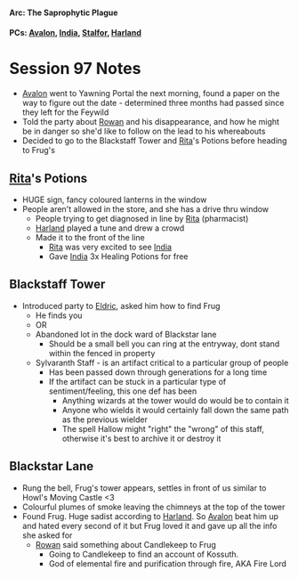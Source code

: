 #### Arc: The Saprophytic Plague
#### PCs: [Avalon](PCs/Current/Avalon.md), [India](PCs/Current/India.md), [Stalfor](PCs/Current/Stalfor.md), [Harland](PCs/Current/Harland.md)

# Session 97 Notes
- [Avalon](PCs/Current/Avalon.md) went to Yawning Portal the next morning, found a paper on the way to figure out the date - determined three months had passed since they left for the Feywild
- Told the party about [Rowan](NPCs/Living/Rowan.md) and his disappearance, and how he might be in danger so she'd like to follow on the lead to his whereabouts
- Decided to go to the Blackstaff Tower and [Rita](NPCs/Living/Rita)'s Potions before heading to Frug's

## [Rita](NPCs/Living/Rita)'s Potions
- HUGE sign, fancy coloured lanterns in the window
- People aren't allowed in the store, and she has a drive thru window
	- People trying to get diagnosed in line by [Rita](NPCs/Living/Rita) (pharmacist)
	- [Harland](PCs/Current/Harland.md) played a tune and drew a crowd
	- Made it to the front of the line 
		- [Rita](NPCs/Living/Rita) was very excited to see [India](PCs/Current/India.md)
		- Gave [India](PCs/Current/India.md) 3x Healing Potions for free

## Blackstaff Tower
- Introduced party to [Eldric](NPCs/Living/Eldric.md), asked him how to find Frug
	- He finds you
	- OR
	- Abandoned lot in the dock ward of Blackstar lane
		- Should be a small bell you can ring at the entryway, dont stand within the fenced in property
	- Sylvaranth Staff - is an artifact critical to a particular group of people
		- Has been passed down through generations for a long time
		- If the artifact can be stuck in a particular type of sentiment/feeling, this one def has been
			- Anything wizards at the tower would do would be to contain it
			- Anyone who wields it would certainly fall down the same path as the previous wielder
			- The spell Hallow might "right" the "wrong" of this staff, otherwise it's best to archive it or destroy it

## Blackstar Lane
- Rung the bell, Frug's tower appears, settles in front of us similar to Howl's Moving Castle <3
- Colourful plumes of smoke leaving the chimneys at the top of the tower
- Found Frug. Huge sadist according to [Harland](PCs/Current/Harland.md). So [Avalon](PCs/Current/Avalon.md) beat him up and hated every second of it but Frug loved it and gave up all the info she asked for
	- [Rowan](NPCs/Living/Rowan.md) said something about Candlekeep to Frug
		- Going to Candlekeep to find an account of Kossuth.
		- God of elemental fire and purification through fire, AKA Fire Lord